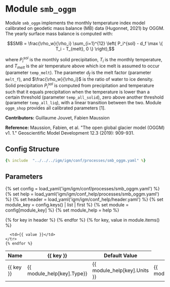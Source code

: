 # Module `smb_oggm`

Module `smb_oggm` implements the monthly temperature index model calibrated on geodetic mass balance (MB) data (Hugonnet, 2021) by OGGM. The yearly surface mass balance is computed with:

$$SMB = \frac{\rho_w}{\rho_i}  \sum_{i=1}^{12} \left( P_i^{sol} - d_f \max \{ T_i - T_{melt}, 0 \} \right),$$

where $P_i^{sol}$ is the monthly solid precipitation, $T_i$ is the monthly temperature, and $T_{melt}$ is the air temperature above which ice melt is assumed to occur (parameter `temp_melt`). The parameter $d_f$ is the melt factor (parameter `melt_f`), and $\frac{\rho_w}{\rho_i}$ is the ratio of water to ice density. Solid precipitation $P_i^{sol}$ is computed from precipitation and temperature such that it equals precipitation when the temperature is lower than a certain threshold (parameter `temp_all_solid`), zero above another threshold (parameter `temp_all_liq`), with a linear transition between the two. Module `oggm_shop` provides all calibrated parameters [1].

**Contributors:** Guillaume Jouvet, Fabien Maussion

**Reference:** Maussion, Fabien, et al. "The open global glacier model (OGGM) v1. 1." Geoscientific Model Development 12.3 (2019): 909-931.


## Config Structure  
~~~yaml
{% include  "../../../igm/igm/conf/processes/smb_oggm.yaml" %}
~~~

## Parameters

{% set config = load_yaml('igm/igm/conf/processes/smb_oggm.yaml') %}
{% set help = load_yaml('igm/igm/conf_help/processes/smb_oggm.yaml') %}
{% set header = load_yaml('igm/igm/conf_help/header.yaml') %}
{% set module_key = config.keys() | list | first %}
{% set module = config[module_key] %}
{% set module_help = help %}

<table>
  <thead>
    <tr>
      <th>Name</th>
      {% for key in header %}
      <th>{{ key }}</th>
      {% endfor %}
      <th>Default Value</th>
    </tr>
  </thead>
  <tbody>
    {% for key, value in module.items() %}
    <tr>
      <td>{{ key }}</td>
      <td>{{ module_help[key].Type}}</td>
      <!-- <td>{{ module_help[key].Units}}</td> -->
      <td><span class="math">{{ module_help[key].Units }}</span></td>
      <td>{{ module_help[key].Description}}</td>

      <td>{{ value }}</td>
    </tr>
    {% endfor %}
  </tbody>
</table>

<script type="text/javascript">
  MathJax.Hub.Queue(["Typeset", MathJax.Hub]);
</script>
